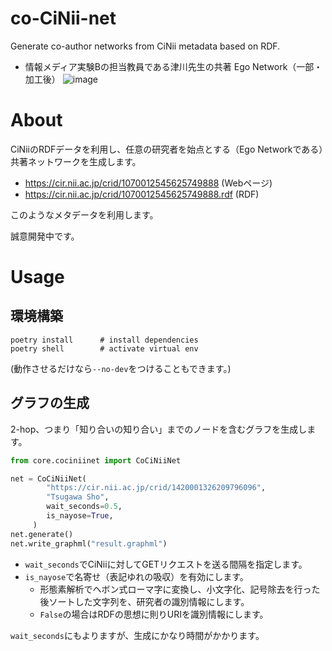 # co-CiNii-net
Generate co-author networks from CiNii metadata based on RDF.

 - 情報メディア実験Bの担当教員である津川先生の共著 Ego Network（一部・加工後）
![image](https://user-images.githubusercontent.com/40143183/207401164-f86d4d75-d8a1-49d8-86a3-df1feaa36847.png)

# About
CiNiiのRDFデータを利用し、任意の研究者を始点とする（Ego Networkである）共著ネットワークを生成します。

 - https://cir.nii.ac.jp/crid/1070012545625749888       (Webページ)
 - https://cir.nii.ac.jp/crid/1070012545625749888.rdf   (RDF)

このようなメタデータを利用します。

誠意開発中です。

# Usage
## 環境構築
```
poetry install      # install dependencies
poetry shell        # activate virtual env
```
(動作させるだけなら`--no-dev`をつけることもできます。)

## グラフの生成
2-hop、つまり「知り合いの知り合い」までのノードを含むグラフを生成します。
```python
from core.cociniinet import CoCiNiiNet

net = CoCiNiiNet(
        "https://cir.nii.ac.jp/crid/1420001326209796096",
        "Tsugawa Sho", 
        wait_seconds=0.5,
        is_nayose=True,
     )
net.generate()
net.write_graphml("result.graphml")
```

 - `wait_seconds`でCiNiiに対してGETリクエストを送る間隔を指定します。
 - `is_nayose`で名寄せ（表記ゆれの吸収）を有効にします。
   - 形態素解析でヘボン式ローマ字に変換し、小文字化、記号除去を行った後ソートした文字列を、研究者の識別情報にします。
   - `False`の場合はRDFの思想に則りURIを識別情報にします。

`wait_seconds`にもよりますが、生成にかなり時間がかかります。
